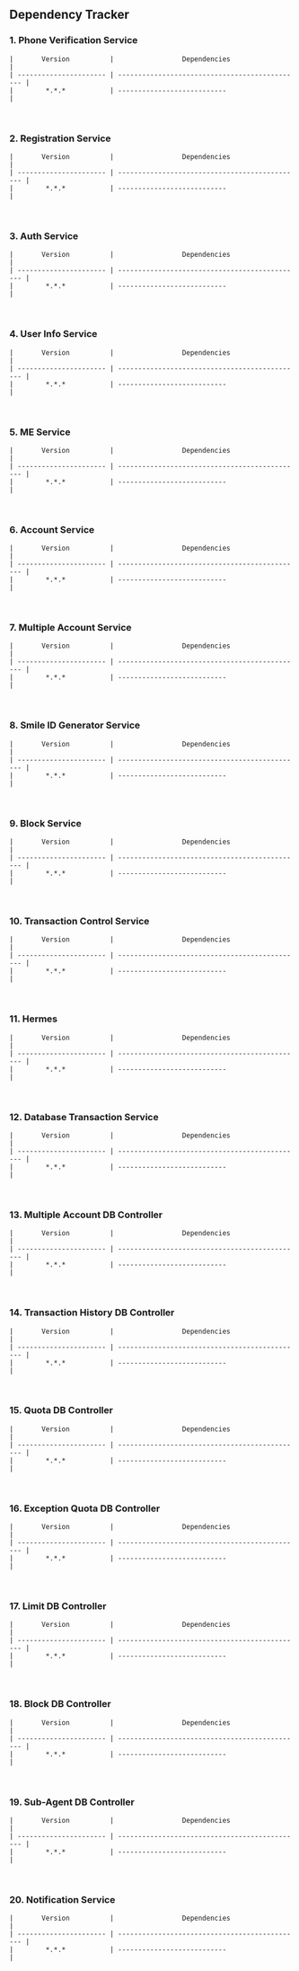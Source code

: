 ## Dependency Tracker

### 1. Phone Verification Service
```
|       Version          |                 Dependencies                   |  
| ---------------------- | ---------------------------------------------- |
|        *.*.*           | ---------------------------                    |
```

<br />

### 2. Registration Service                         
```
|       Version          |                 Dependencies                   |  
| ---------------------- | ---------------------------------------------- |
|        *.*.*           | ---------------------------                    |
```

<br />

### 3. Auth Service
```
|       Version          |                 Dependencies                   |  
| ---------------------- | ---------------------------------------------- |
|        *.*.*           | ---------------------------                    |
```

<br />

### 4. User Info Service  
```
|       Version          |                 Dependencies                   |  
| ---------------------- | ---------------------------------------------- |
|        *.*.*           | ---------------------------                    |
```

<br />

### 5. ME Service                                     
```
|       Version          |                 Dependencies                   |  
| ---------------------- | ---------------------------------------------- |
|        *.*.*           | ---------------------------                    |
```

<br />

### 6. Account Service                                
```
|       Version          |                 Dependencies                   |  
| ---------------------- | ---------------------------------------------- |
|        *.*.*           | ---------------------------                    |
```

<br />

### 7. Multiple Account Service                       
```
|       Version          |                 Dependencies                   |  
| ---------------------- | ---------------------------------------------- |
|        *.*.*           | ---------------------------                    |
```

<br />

### 8. Smile ID Generator Service         
```
|       Version          |                 Dependencies                   |  
| ---------------------- | ---------------------------------------------- |
|        *.*.*           | ---------------------------                    |
```

<br />

### 9. Block Service                                  
```
|       Version          |                 Dependencies                   |  
| ---------------------- | ---------------------------------------------- |
|        *.*.*           | ---------------------------                    |
```

<br />

### 10. Transaction Control Service                    
```
|       Version          |                 Dependencies                   |  
| ---------------------- | ---------------------------------------------- |
|        *.*.*           | ---------------------------                    |
```

<br />

### 11. Hermes                                         
```
|       Version          |                 Dependencies                   |  
| ---------------------- | ---------------------------------------------- |
|        *.*.*           | ---------------------------                    |
```

<br />

### 12. Database Transaction Service                   
```
|       Version          |                 Dependencies                   |  
| ---------------------- | ---------------------------------------------- |
|        *.*.*           | ---------------------------                    |
```

<br />

### 13. Multiple Account DB Controller                 
```
|       Version          |                 Dependencies                   |  
| ---------------------- | ---------------------------------------------- |
|        *.*.*           | ---------------------------                    |
```

<br />

### 14. Transaction History DB Controller              
```
|       Version          |                 Dependencies                   |  
| ---------------------- | ---------------------------------------------- |
|        *.*.*           | ---------------------------                    |
```

<br />

### 15. Quota DB Controller                            
```
|       Version          |                 Dependencies                   |  
| ---------------------- | ---------------------------------------------- |
|        *.*.*           | ---------------------------                    |
```

<br />

### 16. Exception Quota DB Controller                  
```
|       Version          |                 Dependencies                   |  
| ---------------------- | ---------------------------------------------- |
|        *.*.*           | ---------------------------                    |
```

<br />

### 17. Limit DB Controller                            
```
|       Version          |                 Dependencies                   |  
| ---------------------- | ---------------------------------------------- |
|        *.*.*           | ---------------------------                    |
```

<br />

### 18. Block DB Controller                            
```
|       Version          |                 Dependencies                   |  
| ---------------------- | ---------------------------------------------- |
|        *.*.*           | ---------------------------                    |
```

<br />

### 19. Sub-Agent DB Controller                        
```
|       Version          |                 Dependencies                   |  
| ---------------------- | ---------------------------------------------- |
|        *.*.*           | ---------------------------                    |
```

<br />

### 20. Notification Service     
```
|       Version          |                 Dependencies                   |  
| ---------------------- | ---------------------------------------------- |
|        *.*.*           | ---------------------------                    |
```                       